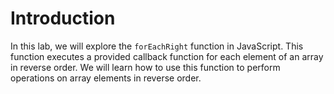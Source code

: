 # Introduction

In this lab, we will explore the `forEachRight` function in JavaScript. This function executes a provided callback function for each element of an array in reverse order. We will learn how to use this function to perform operations on array elements in reverse order.
